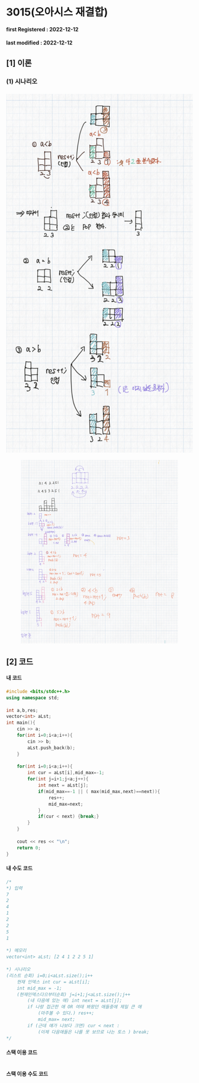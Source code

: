 # 3015(오아시스 재결합)

#### **first Registered : 2022-12-12**

#### last modified : **2022-12-12**

## \[1] 이론

### (1) 시나리오

### &#x20;![](<../../.gitbook/assets/image (2).png>)

<figure><img src="../../.gitbook/assets/image (4).png" alt=""><figcaption></figcaption></figure>

## \[2] 코드

#### 내 코드

```cpp
#include <bits/stdc++.h>
using namespace std;

int a,b,res;
vector<int> aLst;
int main(){
    cin >> a;
    for(int i=0;i<a;i++){
        cin >> b;
        aLst.push_back(b);
    }

    for(int i=0;i<a;i++){
        int cur = aLst[i],mid_max=-1;
        for(int j=i+1;j<a;j++){
            int next = aLst[j];
            if(mid_max==-1 || ( max(mid_max,next)==next)){
                res++;
                mid_max=next;
            }
            if(cur < next) {break;}
        }
    }

    cout << res << "\n";
    return 0;
}
```

#### 내 수도 코드

```cpp
/*
*) 입력
7
2
4
1
2
2
5
1

*) 메모리
vector<int> aLst; [2 4 1 2 2 5 1]

*) 시나리오
(리스트 순회) i=0;i<aLst.size();i++
    현재 인덱스 int cur = aLst[i];
    int mid_max = -1;
    (현재인덱스다으부터순회) j=i+1;j<aLst.size();j++
        (내 다음에 있는 애) int next = aLst[j];
        if 나랑 접근한 애 OR 여태 봐왔던 애들중에 제일 큰 애
            (마주볼 수 있다.) res++; 
            mid_max= next;
        if (근데 얘가 나보다 크면) cur < next :
            (이제 다음애들은 나를 못 보므로 나는 토스 ) break;
*/

```

#### 스택 이용 코드

```cpp
```

#### 스택 이용 수도 코드

```cpp
```

